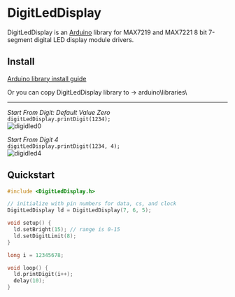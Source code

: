 DigitLedDisplay
==========
DigitLedDisplay is an [Arduino](http://arduino.cc) library for MAX7219 and MAX7221 8 bit 7-segment digital LED display module drivers.

Install
-------
[Arduino library install guide](https://www.arduino.cc/en/Guide/Libraries)

Or you can copy DigitLedDisplay library to -> arduino\libraries\

-------
*Start From Digit: Default Value Zero*\
`digitLedDisplay.printDigit(1234);`\
![digidled0](https://cloud.githubusercontent.com/assets/3593584/26308379/a9b9fd84-3f01-11e7-924b-f0f810f4d22a.jpg)

*Start From Digit 4*\
`digitLedDisplay.printDigit(1234, 4);`\
![digidled4](https://cloud.githubusercontent.com/assets/3593584/26308387/b0f90c7a-3f01-11e7-93a0-2834827b2145.jpg)

## Quickstart

```c
#include <DigitLedDisplay.h>

// initialize with pin numbers for data, cs, and clock
DigitLedDisplay ld = DigitLedDisplay(7, 6, 5);

void setup() {
  ld.setBright(15); // range is 0-15
  ld.setDigitLimit(8);
}

long i = 12345678;

void loop() {
  ld.printDigit(i++);
  delay(10);
}
```
